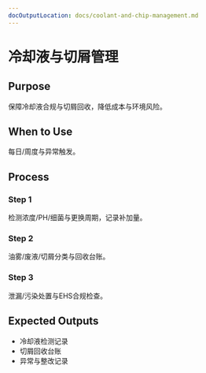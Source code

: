 ```yaml
---
docOutputLocation: docs/coolant-and-chip-management.md
---
```


# 冷却液与切屑管理

## Purpose

保障冷却液合规与切屑回收，降低成本与环境风险。

## When to Use

每日/周度与异常触发。

## Process

### Step 1

检测浓度/PH/细菌与更换周期，记录补加量。

### Step 2

油雾/废液/切屑分类与回收台账。

### Step 3

泄漏/污染处置与EHS合规检查。

## Expected Outputs

- 冷却液检测记录
- 切屑回收台账
- 异常与整改记录
